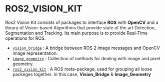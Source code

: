 # ROS2_VISION_KIT

Ros2 Vision Kit consists of packages to interface **ROS** with **OpenCV** and a library of Vision-based Algorithms that provide state of the art Detection, Segmentation and Tracking. Its main purpose is to provide Real-Time operations for ROS. 

* [`vision_bridge`](vision-bridge) : A bridge between ROS 2 image messages and OpenCV image representation.
* [`image_geometry`](image-geometry) : Collection of methods for dealing with image and pixel geometry.
* [`ros2_vision_kit`](ros2-vision-kit) : A ROS meta-packege, used for grouping all loose packeges together. In this case, **Vision_Bridge** & **Image_Geometry**
